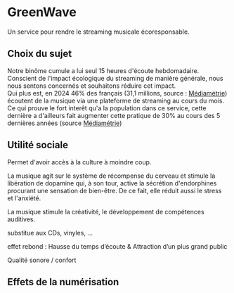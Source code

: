 # GreenWave
Un service pour rendre le streaming musicale écoresponsable.

## Choix du sujet
Notre binôme cumule a lui seul 15 heures d'écoute hebdomadaire. Conscient de l'impact écologique du streaming de manière générale, nous nous sentons concernés et souhaitons réduire cet impact.  
Qui plus est, en 2024 46% des français (31,1 millions, source : [Médiamétrie](https://www.mediametrie.fr/fr/musique-et-medias-un-engouement-tres-fort-du-public-pour-une-offre-multiple)) écoutent de la musique via une plateforme de streaming au cours du mois. Ce qui prouve le fort interêt qu'a la population dans ce service, cette dernière a d'ailleurs fait augmenter cette pratique de 30% au cours des 5 dernières années (source [Médiamétrie](https://www.mediametrie.fr/fr/musique-et-medias-un-engouement-tres-fort-du-public-pour-une-offre-multiple))


## Utilité sociale
Permet d'avoir accès à la culture à moindre coup.

La musique agit sur le système de récompense du cerveau et stimule la libération de dopamine qui, à son tour, active la sécrétion d'endorphines procurant une sensation de bien-être. De ce fait, elle réduit aussi le stress et l'anxiété.

La musique stimule la créativité, le développement de compétences auditives.


substitue aux CDs, vinyles, ...

effet rebond : 
Hausse du temps d’écoute & Attraction d’un plus grand public

Qualité sonore / confort

## Effets de la numérisation

